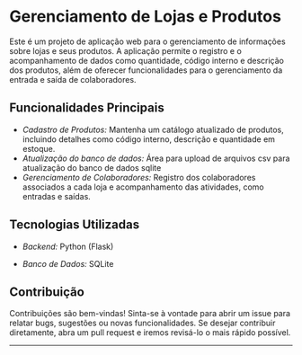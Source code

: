 # Gerenciamento de Lojas e Produtos

Este é um projeto de aplicação web para o gerenciamento de informações sobre lojas e seus produtos. A aplicação permite o registro e o acompanhamento de dados como quantidade, código interno e descrição dos produtos, além de oferecer funcionalidades para o gerenciamento da entrada e saída de colaboradores.

## Funcionalidades Principais

- *Cadastro de Produtos:* Mantenha um catálogo atualizado de produtos, incluindo detalhes como código interno, descrição e quantidade em estoque.
- *Atualização do banco de dados:* Área para upload de arquivos csv para atualização do banco de dados sqlite
- *Gerenciamento de Colaboradores:* Registro dos colaboradores associados a cada loja e acompanhamento das atividades, como entradas e saídas.

## Tecnologias Utilizadas

- *Backend:* Python (Flask)

- *Banco de Dados:* SQLite

## Contribuição

Contribuições são bem-vindas! Sinta-se à vontade para abrir um issue para relatar bugs, sugestões ou novas funcionalidades. Se desejar contribuir diretamente, abra um pull request e iremos revisá-lo o mais rápido possível.

---

